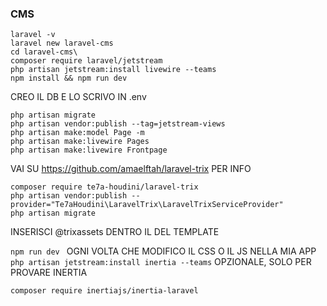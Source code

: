 ### CMS

    laravel -v
    laravel new laravel-cms
    cd laravel-cms\
    composer require laravel/jetstream
    php artisan jetstream:install livewire --teams
    npm install && npm run dev

CREO IL DB E LO SCRIVO IN .env

    php artisan migrate
    php artisan vendor:publish --tag=jetstream-views
    php artisan make:model Page -m
    php artisan make:livewire Pages
    php artisan make:livewire Frontpage

VAI SU https://github.com/amaelftah/laravel-trix PER INFO

    composer require te7a-houdini/laravel-trix
    php artisan vendor:publish --provider="Te7aHoudini\LaravelTrix\LaravelTrixServiceProvider"
    php artisan migrate

INSERISCI @trixassets DENTRO IL <HEAD> DEL TEMPLATE

```npm run dev ``` OGNI VOLTA CHE MODIFICO IL CSS O IL JS NELLA MIA APP
```php artisan jetstream:install inertia --teams``` OPZIONALE, SOLO PER PROVARE INERTIA

```composer require inertiajs/inertia-laravel```
 

